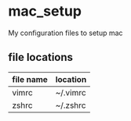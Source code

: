 # mac_setup
My configuration files to setup mac

## file locations

|file name |location |
|----------|----------|
|vimrc |~/.vimrc |
|zshrc |~/.zshrc |
